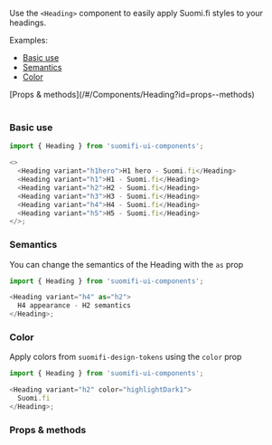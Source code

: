 Use the `<Heading>` component to easily apply Suomi.fi styles to your headings.

Examples:

- [Basic use](/#/Components/Heading?id=basic-use)
- [Semantics](/#/Components/Heading?id=semantics)
- [Color](/#/Components/Heading?id=color)

<div style="margin-bottom: 40px">
  [Props & methods](/#/Components/Heading?id=props--methods)
</div>

### Basic use

```js
import { Heading } from 'suomifi-ui-components';

<>
  <Heading variant="h1hero">H1 hero - Suomi.fi</Heading>
  <Heading variant="h1">H1 - Suomi.fi</Heading>
  <Heading variant="h2">H2 - Suomi.fi</Heading>
  <Heading variant="h3">H3 - Suomi.fi</Heading>
  <Heading variant="h4">H4 - Suomi.fi</Heading>
  <Heading variant="h5">H5 - Suomi.fi</Heading>
</>;
```

### Semantics

You can change the semantics of the Heading with the `as` prop

```js
import { Heading } from 'suomifi-ui-components';

<Heading variant="h4" as="h2">
  H4 appearance - H2 semantics
</Heading>;
```

### Color

Apply colors from `suomifi-design-tokens` using the `color` prop

```js
import { Heading } from 'suomifi-ui-components';

<Heading variant="h2" color="highlightDark1">
  Suomi.fi
</Heading>;
```

### Props & methods
